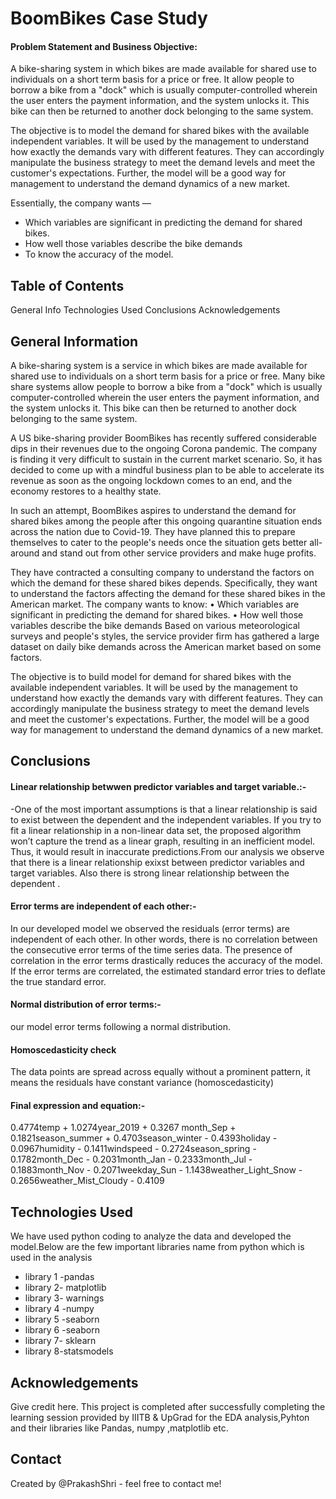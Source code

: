 # BoomBikes Case Study

#### Problem Statement and Business Objective:

A bike-sharing system in which bikes are made available for shared use to individuals on a short term basis for a price or free. It allow people to borrow a bike from a "dock" which is usually computer-controlled wherein the user enters the payment information, and the system unlocks it. This bike can then be returned to another dock belonging to the same system.

The objective is to model the demand for shared bikes with the available independent variables. It will be used by the management to understand how exactly the demands vary with different features. They can accordingly manipulate the business strategy to meet the demand levels and meet the customer's expectations. Further, the model will be a good way for management to understand the demand dynamics of a new market. 

Essentially, the company wants —

- Which variables are significant in predicting the demand for shared bikes.
- How well those variables describe the bike demands
- To know the accuracy of the model.



## Table of Contents
General Info
Technologies Used
Conclusions
Acknowledgements

<!-- You can include any other section that is pertinent to your problem -->

## General Information
A bike-sharing system is a service in which bikes are made available for shared use to individuals on a short term basis for a price or free. Many bike share systems allow people to borrow a bike from a "dock" which is usually computer-controlled wherein the user enters the payment information, and the system unlocks it. This bike can then be returned to another dock belonging to the same system.

A US bike-sharing provider BoomBikes has recently suffered considerable dips in their revenues due to the ongoing Corona pandemic. The company is finding it very difficult to sustain in the current market scenario. So, it has decided to come up with a mindful business plan to be able to accelerate its revenue as soon as the ongoing lockdown comes to an end, and the economy restores to a healthy state. 

In such an attempt, BoomBikes aspires to understand the demand for shared bikes among the people after this ongoing quarantine situation ends across the nation due to Covid-19. They have planned this to prepare themselves to cater to the people's needs once the situation gets better all-around and stand out from other service providers and make huge profits.

They have contracted a consulting company to understand the factors on which the demand for these shared bikes depends. Specifically, they want to understand the factors affecting the demand for these shared bikes in the American market. The company wants to know:
• Which variables are significant in predicting the demand for shared bikes.
• How well those variables describe the bike demands
Based on various meteorological surveys and people's styles, the service provider firm has gathered a large dataset on daily bike demands across the American market based on some factors. 

The objective is to build model for demand for shared bikes with the available independent variables. It will be used by the management to understand how exactly the demands vary with different features. They can accordingly manipulate the business strategy to meet the demand levels and meet the customer's expectations. Further, the model will be a good way for management to understand the demand dynamics of a new market.


<!-- You don't have to answer all the questions - just the ones relevant to your project. -->

## Conclusions
#### Linear relationship betwwen predictor variables and target variable.:-
-One of the most important assumptions is that a linear relationship is said to exist between the 
dependent and the independent variables. If you try to fit a linear relationship in a non-linear 
data set, the proposed algorithm won’t capture the trend as a linear graph, resulting in an 
inefficient model. Thus, it would result in inaccurate predictions.From our analysis we observe that there is a linear relationship exixst between predictor variables and target variables. Also there is strong linear relationship between the dependent .

#### Error terms are independent of each other:-
In our developed model we observed the residuals (error terms) are independent of each other. In other words, there is no 
correlation between the consecutive error terms of the time series data. The presence of 
correlation in the error terms drastically reduces the accuracy of the model. If the error terms 
are correlated, the estimated standard error tries to deflate the true standard error.

#### Normal distribution of error terms:-
our model error terms following  a normal distribution. 

#### Homoscedasticity check
The data points are spread across equally without a prominent pattern, it means the residuals have constant variance (homoscedasticity)

#### Final expression and equation:-
0.4774temp + 1.0274year_2019 + 0.3267 month_Sep + 0.1821season_summer + 0.4703season_winter - 0.4393holiday - 0.0967humidity - 0.1411windspeed - 0.2724season_spring - 0.1782month_Dec - 0.2031month_Jan - 0.2333month_Jul - 0.1883month_Nov - 0.2071weekday_Sun - 1.1438weather_Light_Snow - 0.2656weather_Mist_Cloudy - 0.4109


<!-- You don't have to answer all the questions - just the ones relevant to your project. -->


## Technologies Used
We have used python coding to analyze the data and developed the model.Below are the few important libraries name from python which is used in the analysis
- library 1 -pandas 
- library 2- matplotlib
- library 3- warnings
- library 4 -numpy
- library 5 -seaborn
- library 6 -seaborn
- library 7- sklearn
- library 8-statsmodels

<!-- As the libraries versions keep on changing, it is recommended to mention the version of library used in this project -->

## Acknowledgements
Give credit here.
This project is completed after successfully completing the learning session provided by IIITB & UpGrad for the EDA analysis,Pyhton and their libraries like Pandas, numpy ,matplotlib etc.

## Contact
Created by @PrakashShri - feel free to contact me!


<!-- You don't have to include all sections - just the one's relevant to your project -->
